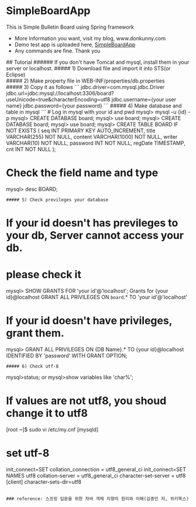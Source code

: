 # SimpleBoardApp
This is Simple Bulletin Board using Spring framework
<ul>
<li>More Information you want, visit my blog, www.donkunny.com</li>
<li>Demo test app is uploaded here, <a href="http://www.donkunny.com:8080/SimpleBoardApp/list">SimpleBoardApp</a></li>
<li>Any commands are fine. Thank you</li>
</ul>
## Tutorial
###### If you don't have Tomcat and mysql, install them in your server or localhost.
##### 1) Download file and import it into STS(or Eclipse)<br>
##### 2) Make property file in WEB-INF/properties/db.properties<br>
##### 3) Copy it as follows
```
jdbc.driver=com.mysql.jdbc.Driver
jdbc.url=jdbc:mysql://localhost:3306/board?useUnicode=true&characterEncoding=utf8
jdbc.username={your user name}
jdbc.password={your password}
```
##### 4) Make database and table in mysql
```
# Log in mysql with your id and pwd
mysql> mysql -u {id} -p
mysql> CREATE DATABASE board;
mysql> use board;
mysql> CREATE DATABASE board;
mysql> use board;
mysql> CREATE TABLE BOARD IF NOT EXISTS (
            seq INT PRIMARY KEY AUTO_INCREMENT,
            title VARCHAR(255) NOT NULL,
            content VARCHAR(1000) NOT NULL,
            writer VARCHAR(10) NOT NULL,
            password INT NOT NULL,
            regDate TIMESTAMP,
            cnt INT NOT NULL );
 
# Check the field name and type
mysql> desc BOARD;
```
##### 5) Check previleges your database
```
# If your id doesn't has previleges to your db, Server cannot access your db.
# please check it
mysql> SHOW GRANTS FOR 'your id'@'localhost';
Grants for {your id}@localhost
GRANT ALL PRIVILEGES ON `board`.* TO 'your id'@'localhost'

# If your id doesn't have privileges, grant them.
mysql> GRANT ALL PRIVILEGES ON {DB Name}.* TO {your id}@localhost IDENTIFIED BY 'password' WITH GRANT OPTION;
```
##### 6) Check utf-8
```
mysql>status;
or
mysql>show variables like 'char%';

# If values are not utf8, you shoud change it to utf8
[root ~]$ sudo vi /etc/my.cnf
[mysqld]
# set utf-8
init_connect=SET collation_connection = utf8_general_ci
init_connect=SET NAMES utf8
collation-server = utf8_general_ci
character-set-server = utf8
[client]
character-sets-dir=utf8
```

### reference: 스프링 입문을 위한 자바 객체 지향의 원리와 이해(김종민 저, 위키북스)
